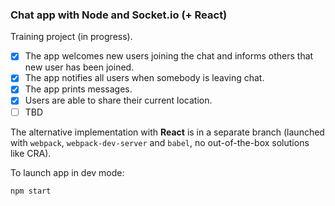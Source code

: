 ### Chat app with Node and Socket.io (+ React)

Training project (in progress).

- [x] The app welcomes new users joining the chat and informs others that new user has been joined.
- [x] The app notifies all users when somebody is leaving chat.
- [x] The app prints messages.
- [x] Users are able to share their current location.
- [ ] TBD

The alternative implementation with **React** is in a separate branch (launched with `webpack`, `webpack-dev-server` and `babel`, no out-of-the-box solutions like CRA).

To launch app in dev mode:

```
npm start
```

